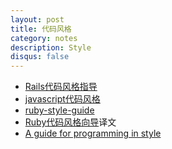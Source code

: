 ```yaml
---
layout: post
title: 代码风格
category: notes
description: Style
disqus: false
---
```


* [Rails代码风格指导](http://ruby-china.org/wiki/rails-stye-guide)
* [javascript代码风格](https://github.com/airbnb/javascript)
* [ruby-style-guide](https://github.com/bbatsov/ruby-style-guide)
* [Ruby代码风格向导](http://blog.csdn.net/kucss/article/details/7040146)译文
* [A guide for programming in style](https://github.com/thoughtbot/guides)